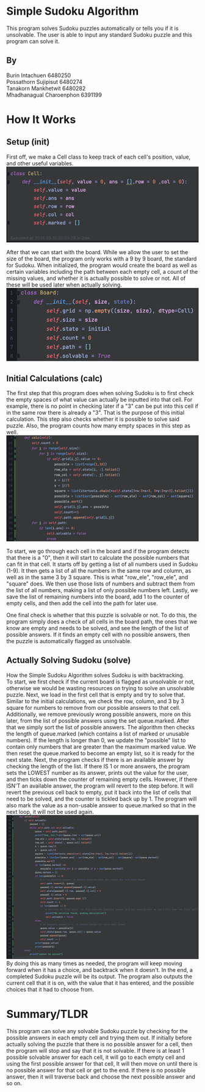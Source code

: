 # Simple Sudoku Algorithm

This program solves Sudoku puzzles automatically or tells you if it is unsolvable. The user is able to input any standard Sudoku puzzle and this program can solve it.

## By
Burin Intachuen 6480250\
Possathorn Sujipisut 6480274\
Tanakorn Mankhetwit 6480282\
Mhadhanagual Charoenphon 6391199

# How It Works
## Setup (init)
First off, we make a Cell class to keep track of each cell's position, value, and other useful variables. 
![Alt text](images/su1.png)

After that we can start with the board. While we allow the user to set the size of the board, the program only works with a 9 by 9 board, the standard for Sudoku. When initialized, the program would create the board as well as certain variables including the path between each empty cell, a count of the missing values, and whether it is actually possible to solve or not. All of these will be used later when actually solving.
![Alt text](images/su2.png)
## Initial Calculations (calc)
The first step that this program does when solving Sudoku is to first check the empty spaces of what value can actually be inputted into that cell. For example, there is no point in checking later if a "3" can be put into this cell if in the same row there is already a "3". That is the purpose of this initial calculation. This step also checks whether it is possible to solve said puzzle. Also, the program counts how many empty spaces in this step as well.
![Alt text](images/su3.png)

To start, we go through each cell in the board and if the program detects that there is a "0", then it will start to calculate the possible numbers that can fit in that cell. It starts off by getting a list of all numbers used in Sudoku (1-9). It then gets a list of all the numbers in the same row and column, as well as in the same 3 by 3 square. This is what "row_ele", "row_ele", and "square" does. We then use those lists of numbers and subtract them from the list of all numbers, making a list of only possible numbers left. Lastly, we save the list of remaining numbers into the board, add 1 to the counter of empty cells, and then add the cell into the path for later use.

One final check is whether that this puzzle is solvable or not. To do this, the program simply does a check of all cells in the board path, the ones that we know are empty and needs to be solved, and see the length of the list of possible answers. If it finds an empty cell with no possible answers, then the puzzle is automatically flagged as unsolvable.

## Actually Solving Sudoku (solve)
How the Simple Sudoku Algorithm solves Sudoku is with backtracking.\
To start, we first check if the current board is flagged as unsolvable or not, otherwise we would be wasting resources on trying to solve an unsolvable puzzle. Next, we load in the first cell that is empty and try to solve that. Similar to the initial calculations, we check the row, column, and 3 by 3 square for numbers to remove from our possible answers to that cell. Additionally, we remove previously wrong possible answers, more on this later, from the list of possible answers using the set queue.marked. After that we simply sort the list of possible answers. The algorithm then checks the length of queue.marked (which contains a list of marked or unusable numbers). If the length is longer than 0, we update the "possible" list to contain only numbers that are greater than the maximum marked value. We then reset the queue.marked to become an empty list, so it is ready for the next state. Next, the program checks if there is an available answer by checking the length of the list. If there IS 1 or more answers, the program sets the LOWEST number as its answer, prints out the value for the user, and then ticks down the counter of remaining empty cells. However, if there ISN'T an available answer, the program will revert to the step before. It will revert the previous cell back to empty, put it back into the list of cells that need to be solved, and the counter is tickled back up by 1. The program will also mark the value as a non-usable answer to queue.marked so that in the next loop, it will not be used again.
![Alt text](images/su4.png)
By doing this as many times as needed, the program will keep moving forward when it has a choice, and backtrack when it doesn't. In the end, a completed Sudoku puzzle will be its output. The program also outputs the current cell that it is on, with the value that it has entered, and the possible choices that it had to choose from.


# Summary/TLDR
This program can solve any solvable Sudoku puzzle by checking for the possible answers in each empty cell and trying them out. If initially before actually solving the puzzle that there is no possible answer for a cell, then the program will stop and say that it is not solvable. If there is at least 1 possible solvable answer for each cell, it will go to each empty cell and using the first possible answer for that cell, It will then move on until there is no possible answer for that cell or get to the end. If there is no possible answer, then it will traverse back and choose the next possible answer and so on.

